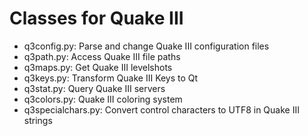 Classes for Quake III
=====================

- q3config.py:        Parse and change Quake III configuration files
- q3path.py:          Access Quake III file paths
- q3maps.py:          Get Quake III levelshots
- q3keys.py:          Transform Quake III Keys to Qt
- q3stat.py:          Query Quake III servers
- q3colors.py:        Quake III coloring system
- q3specialchars.py:  Convert control characters to UTF8 in Quake III strings
